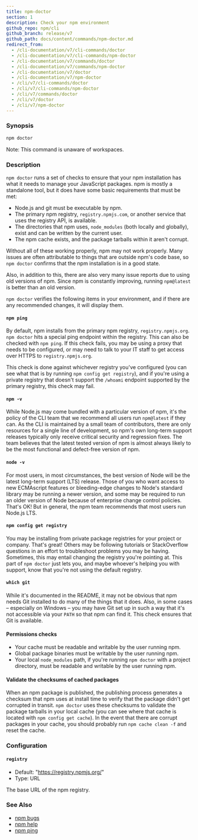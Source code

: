 ```yaml
---
title: npm-doctor
section: 1
description: Check your npm environment
github_repo: npm/cli
github_branch: release/v7
github_path: docs/content/commands/npm-doctor.md
redirect_from:
  - /cli-documentation/v7/cli-commands/doctor
  - /cli-documentation/v7/cli-commands/npm-doctor
  - /cli-documentation/v7/commands/doctor
  - /cli-documentation/v7/commands/npm-doctor
  - /cli-documentation/v7/doctor
  - /cli-documentation/v7/npm-doctor
  - /cli/v7/cli-commands/doctor
  - /cli/v7/cli-commands/npm-doctor
  - /cli/v7/commands/doctor
  - /cli/v7/doctor
  - /cli/v7/npm-doctor
---
```


### Synopsis

```bash
npm doctor
```

Note: This command is unaware of workspaces.

### Description

`npm doctor` runs a set of checks to ensure that your npm installation has what it needs to manage your JavaScript packages. npm is mostly a standalone tool, but it does have some basic requirements that must be met:

- Node.js and git must be executable by npm.
- The primary npm registry, `registry.npmjs.com`, or another service that uses the registry API, is available.
- The directories that npm uses, `node_modules` (both locally and globally), exist and can be written by the current user.
- The npm cache exists, and the package tarballs within it aren't corrupt.

Without all of these working properly, npm may not work properly. Many issues are often attributable to things that are outside npm's code base, so `npm doctor` confirms that the npm installation is in a good state.

Also, in addition to this, there are also very many issue reports due to using old versions of npm. Since npm is constantly improving, running `npm@latest` is better than an old version.

`npm doctor` verifies the following items in your environment, and if there are any recommended changes, it will display them.

#### `npm ping`

By default, npm installs from the primary npm registry, `registry.npmjs.org`. `npm doctor` hits a special ping endpoint within the registry. This can also be checked with `npm ping`. If this check fails, you may be using a proxy that needs to be configured, or may need to talk to your IT staff to get access over HTTPS to `registry.npmjs.org`.

This check is done against whichever registry you've configured (you can see what that is by running `npm config get registry`), and if you're using a private registry that doesn't support the `/whoami` endpoint supported by the primary registry, this check may fail.

#### `npm -v`

While Node.js may come bundled with a particular version of npm, it's the policy of the CLI team that we recommend all users run `npm@latest` if they can. As the CLI is maintained by a small team of contributors, there are only resources for a single line of development, so npm's own long-term support releases typically only receive critical security and regression fixes. The team believes that the latest tested version of npm is almost always likely to be the most functional and defect-free version of npm.

#### `node -v`

For most users, in most circumstances, the best version of Node will be the latest long-term support (LTS) release. Those of you who want access to new ECMAscript features or bleeding-edge changes to Node's standard library may be running a newer version, and some may be required to run an older version of Node because of enterprise change control policies. That's OK! But in general, the npm team recommends that most users run Node.js LTS.

#### `npm config get registry`

You may be installing from private package registries for your project or company. That's great! Others may be following tutorials or StackOverflow questions in an effort to troubleshoot problems you may be having. Sometimes, this may entail changing the registry you're pointing at. This part of `npm doctor` just lets you, and maybe whoever's helping you with support, know that you're not using the default registry.

#### `which git`

While it's documented in the README, it may not be obvious that npm needs Git installed to do many of the things that it does. Also, in some cases – especially on Windows – you may have Git set up in such a way that it's not accessible via your `PATH` so that npm can find it. This check ensures that Git is available.

#### Permissions checks

- Your cache must be readable and writable by the user running npm.
- Global package binaries must be writable by the user running npm.
- Your local `node_modules` path, if you're running `npm doctor` with a project directory, must be readable and writable by the user running npm.

#### Validate the checksums of cached packages

When an npm package is published, the publishing process generates a checksum that npm uses at install time to verify that the package didn't get corrupted in transit. `npm doctor` uses these checksums to validate the package tarballs in your local cache (you can see where that cache is located with `npm config get cache`). In the event that there are corrupt packages in your cache, you should probably run `npm cache clean -f` and reset the cache.

### Configuration


#### `registry`

- Default: "https://registry.npmjs.org/"
- Type: URL

The base URL of the npm registry.



### See Also

- [npm bugs](/cli/v7/commands/npm-bugs)
- [npm help](/cli/v7/commands/npm-help)
- [npm ping](/cli/v7/commands/npm-ping)
